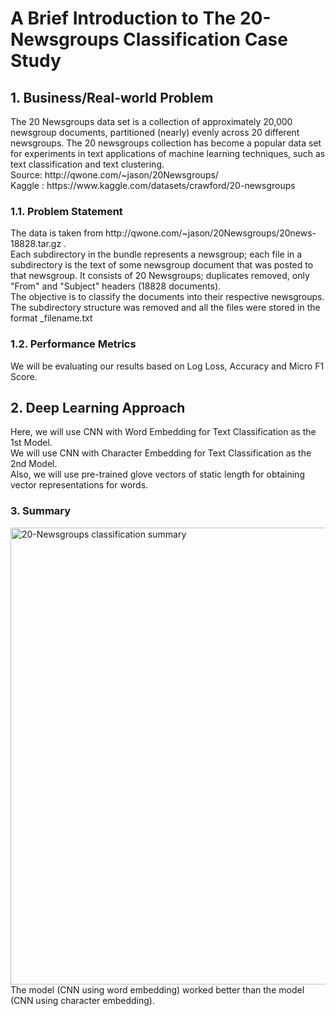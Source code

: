 # A Brief Introduction to The 20-Newsgroups Classification Case Study
<h2> 1. Business/Real-world Problem</h2>
The 20 Newsgroups data set is a collection of approximately 20,000 newsgroup documents, partitioned (nearly) evenly across 20 different newsgroups.
The 20 newsgroups collection has become a popular data set for experiments in text applications of machine learning techniques, such as text classification and text clustering.<br>
Source: http://qwone.com/~jason/20Newsgroups/ <br>
Kaggle : https://www.kaggle.com/datasets/crawford/20-newsgroups

<h3> 1.1. Problem Statement </h3> 
The data is taken from http://qwone.com/~jason/20Newsgroups/20news-18828.tar.gz . <br>
Each subdirectory in the bundle represents a newsgroup; each file in a subdirectory is the text of some newsgroup document that was posted to that newsgroup.
It consists of 20 Newsgroups; duplicates removed, only "From" and "Subject" headers (18828 documents).<br>
The objective is to classify the documents into their respective newsgroups.<br>
The subdirectory structure was removed and all the files were stored in the format <class_label>_filename.txt

<h3> 1.2. Performance Metrics </h3>
We will be evaluating our results based on Log Loss, Accuracy and Micro F1 Score.

<h2> 2. Deep Learning Approach </h2>
Here, we will use CNN with Word Embedding for Text Classification as the 1st Model. <br>
We will use CNN with Character Embedding for Text Classification as the 2nd Model. <br>
Also, we will use pre-trained glove vectors of static length for obtaining vector representations for words. <br>

<h3> 3. Summary </h3>
<img width="731" alt="20-Newsgroups classification summary" src="https://user-images.githubusercontent.com/102152085/159571816-a5fb60c4-c566-44c2-8800-4788d77e0464.png">
The model (CNN using word embedding) worked better than the model (CNN using character embedding).
